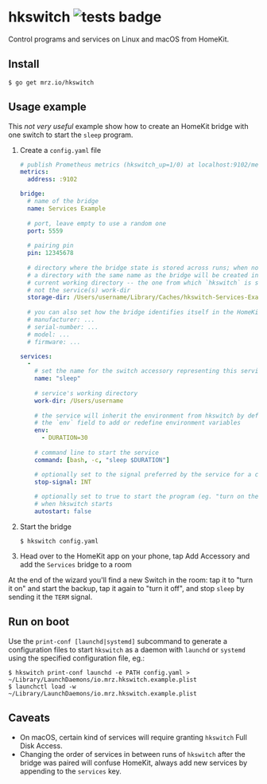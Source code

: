 hkswitch ![tests badge][tests-badge]
===

Control programs and services on Linux and macOS from HomeKit.

Install
---

```shell
$ go get mrz.io/hkswitch 
```

Usage example
---

This _not very useful_ example show how to create an HomeKit bridge with one switch to start the `sleep` program.

1. Create a `config.yaml` file

    ```yaml
    # publish Prometheus metrics (hkswitch_up=1/0) at localhost:9102/metrics .
    metrics:
      address: :9102
   
    bridge:
      # name of the bridge
      name: Services Example
      
      # port, leave empty to use a random one
      port: 5559
      
      # pairing pin
      pin: 12345678
      
      # directory where the bridge state is stored across runs; when not set, 
      # a directory with the same name as the bridge will be created in the
      # current working directory -- the one from which `hkswitch` is started,
      # not the service(s) work-dir
      storage-dir: /Users/username/Library/Caches/hkswitch-Services-Examples
      
      # you can also set how the bridge identifies itself in the HomeKit app
      # manufacturer: ...
      # serial-number: ...
      # model: ...
      # firmware: ...

    services:
      - 
        # set the name for the switch accessory representing this service
        name: "sleep"
        
        # service's working directory
        work-dir: /Users/username
        
        # the service will inherit the environment from hkswitch by default, use
        # the `env` field to add or redefine environment variables
        env: 
          - DURATION=30
          
        # command line to start the service
        command: [bash, -c, "sleep $DURATION"]
   
        # optionally set to the signal preferred by the service for a clean shutdown
        stop-signal: INT
        
        # optionally set to true to start the program (eg. "turn on the switch")
        # when hkswitch starts
        autostart: false
    ```
   
2. Start the bridge
   
   ```shell
   $ hkswitch config.yaml
   ```

3. Head over to the HomeKit app on your phone, tap Add Accessory and add the `Services` bridge to a room
   
At the end of the wizard you'll find a new Switch in the room: tap it to "turn it on" and start the backup, tap it
again to "turn it off", and stop `sleep` by sending it the `TERM` signal.

Run on boot
---

Use the `print-conf [launchd|systemd]` subcommand to generate a configuration files to start `hkswitch` as
a daemon with `launchd` or `systemd` using the specified configuration file, eg.:

```shell
$ hkswitch print-conf launchd -e PATH config.yaml > ~/Library/LaunchDaemons/io.mrz.hkswitch.example.plist
$ launchctl load -w ~/Library/LaunchDaemons/io.mrz.hkswitch.example.plist
```

Caveats
---

- On macOS, certain kind of services will require granting `hkswitch` Full Disk Access.
- Changing the order of services in between runs of `hkswitch` after the bridge was paired will
  confuse HomeKit, always add new services by appending to the `services` key.

[tests-badge]: https://github.com/marzocchi/hkswitch/actions/workflows/test.yaml/badge.svg
